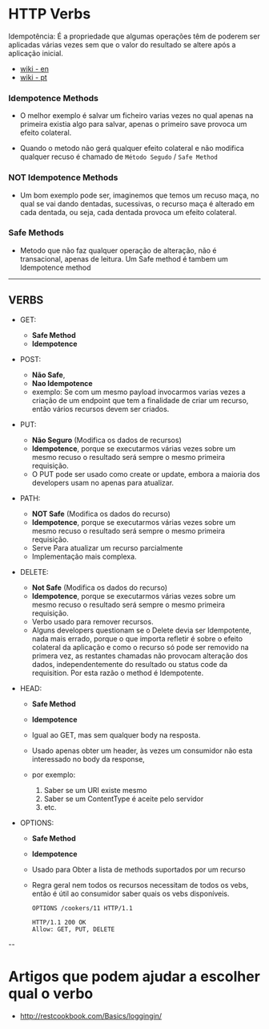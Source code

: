 # HTTP Verbs


Idempotência: É a propriedade que algumas operações têm de poderem ser aplicadas várias vezes sem que o valor do resultado se altere após a aplicação inicial. 
 
- [wiki - en](https://en.wikipedia.org/wiki/Idempotence) 
- [wiki - pt](https://pt.wikipedia.org/wiki/Idempot%C3%AAncia) 
 
 
### Idempotence Methods 
 
- O melhor exemplo é salvar um ficheiro varias vezes no qual apenas na primeira existia algo para salvar, apenas o primeiro save provoca um efeito colateral. 
 
- Quando o metodo não gerá qualquer efeito colateral e não modifica qualquer recuso é chamado de `Método Segudo` / `Safe Method` 
 
 
### NOT Idempotence Methods 
 
- Um bom exemplo pode ser, imaginemos que temos um recuso maça, no qual se vai dando dentadas, sucessivas, o recurso maça é alterado em cada dentada, ou seja, cada dentada provoca um efeito colateral.
 

### Safe Methods 

- Metodo que não faz qualquer operação de alteração, não é transacional, apenas de leitura. Um Safe method é tambem um Idempotence method  


--- 

## VERBS 
 
- GET:  
  - **Safe Method**  
  - **Idempotence** 
 
- POST:  
  - **Não Safe**,  
  - **Nao Idempotence** 
  - exemplo: Se com um mesmo payload invocarmos varias vezes a criação de um endpoint que tem a finalidade de criar um recurso, então vários recursos devem ser criados. 
  
- PUT: 
  - **Não Seguro** (Modifica os dados de recursos) 
  - **Idempotence**, porque se executarmos várias vezes sobre um mesmo recuso o resultado será sempre o mesmo primeira requisição. 
  - O PUT pode ser usado como create or update, embora a maioria dos developers usam no apenas para atualizar. 
 
- PATH:  
  - **NOT Safe** (Modifica os dados do recurso) 
  - **Idempotence**, porque se executarmos várias vezes sobre um mesmo recuso o resultado será sempre o mesmo primeira requisição. 
  - Serve Para atualizar um recurso parcialmente 
  - Implementação mais complexa. 
  
- DELETE: 
  - **Not Safe** (Modifica os dados do recurso) 
  - **Idempotence**, porque se executarmos várias vezes sobre um mesmo recuso o resultado será sempre o mesmo primeira requisição. 
  - Verbo usado para remover recursos. 
  - Alguns developers questionam se o Delete devia ser Idempotente, nada mais errado, porque o que importa refletir é sobre o efeito colateral da aplicação e como o recurso só pode ser removido na primera vez, as restantes chamadas não provocam alteração dos dados, independentemente do resultado ou status code da requisition. Por esta razão o method é Idempotente. 
  
- HEAD: 
  - **Safe Method**  
  - **Idempotence** 
  - Igual ao GET, mas sem qualquer body na resposta. 
  - Usado apenas obter um header, às vezes um consumidor não esta interessado no body da response,  
  - por exemplo:  
  
    1. Saber se um URI existe mesmo 
    2. Saber se um ContentType é aceite pelo servidor 
    3. etc. 
 
- OPTIONS: 
  - **Safe Method**  
  - **Idempotence** 
  - Usado para Obter a lista de methods suportados por um recurso 
  - Regra geral nem todos os recursos necessitam de todos os vebs, então é útil ao consumidor saber quais os vebs disponíveis. 
  
    ``` 
    OPTIONS /cookers/11 HTTP/1.1 
      
    HTTP/1.1 200 OK 
    Allow: GET, PUT, DELETE 
    ```
    
-- 

# Artigos que podem ajudar a escolher qual o verbo

-  http://restcookbook.com/Basics/loggingin/